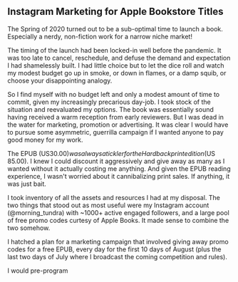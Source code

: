## Instagram Marketing for Apple Bookstore Titles
The Spring of 2020 turned out to be a sub-optimal time to launch a book. Especially a nerdy, non-fiction work for a narrow niche market!

The timing of the launch had been locked-in well before the pandemic. It was too late to cancel, reschedule, and defuse the demand and expectation I had shamelessly built. I had little choice but to let the dice roll and watch my modest budget go up in smoke, or down in flames, or a damp squib, or choose your disappointing analogy.

So I find myself with no budget left and only a modest amount of time to commit, given my increasingly precarious day-job. I took stock of the situation and reevaluated my options. The book was essentially sound having received a warm reception from early reviewers. But I was dead in the water for marketing, promotion or advertising. It was clear I would have to pursue some asymmetric, guerrilla campaign if I wanted anyone to pay good money for my work.

The EPUB (US$30.00) was always a tickler for the Hardback print edition ($US 85.00). I knew I could discount it aggressively and give away as many as I wanted without it actually costing me anything. And given the EPUB reading experience, I wasn't worried about it cannibalizing print sales. If anything, it was just bait.  

I took inventory of all the assets and resources I had at my disposal. The two things that stood out as most useful were my Instagram account (@morning_tundra) with ~1000+ active engaged followers, and a large pool of free promo codes curtesy of Apple Books. It made sense to combine the two somehow.

I hatched a plan for a marketing campaign that involved giving away promo codes for a free EPUB, every day for the first 10 days of August (plus the last two days of July where I broadcast the coming competition and rules). 

I would pre-program 